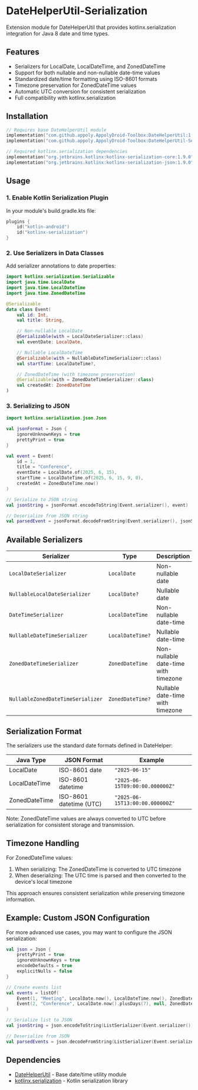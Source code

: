 # DateHelperUtil-Serialization

Extension module for DateHelperUtil that provides kotlinx.serialization integration for Java 8 date and time types.

## Features

- Serializers for LocalDate, LocalDateTime, and ZonedDateTime
- Support for both nullable and non-nullable date-time values
- Standardized date/time formatting using ISO-8601 formats
- Timezone preservation for ZonedDateTime values
- Automatic UTC conversion for consistent serialization
- Full compatibility with kotlinx.serialization

## Installation

```gradle.kts
// Requires base DateHelperUtil module
implementation("com.github.appoly.AppolyDroid-Toolbox:DateHelperUtil:1.0.38_rc01")
implementation("com.github.appoly.AppolyDroid-Toolbox:DateHelperUtil-Serialization:1.0.38_rc01")

// Required kotlinx.serialization dependencies
implementation("org.jetbrains.kotlinx:kotlinx-serialization-core:1.9.0")
implementation("org.jetbrains.kotlinx:kotlinx-serialization-json:1.9.0")
```

## Usage

### 1. Enable Kotlin Serialization Plugin

In your module's build.gradle.kts file:

```kotlin
plugins {
    id("kotlin-android")
    id("kotlinx-serialization")
}
```

### 2. Use Serializers in Data Classes

Add serializer annotations to date properties:

```kotlin
import kotlinx.serialization.Serializable
import java.time.LocalDate
import java.time.LocalDateTime
import java.time.ZonedDateTime

@Serializable
data class Event(
    val id: Int,
    val title: String,

    // Non-nullable LocalDate
    @Serializable(with = LocalDateSerializer::class)
    val eventDate: LocalDate,

    // Nullable LocalDateTime
    @Serializable(with = NullableDateTimeSerializer::class)
    val startTime: LocalDateTime?,

    // ZonedDateTime (with timezone preservation)
    @Serializable(with = ZonedDateTimeSerializer::class)
    val createdAt: ZonedDateTime
)
```

### 3. Serializing to JSON

```kotlin
import kotlinx.serialization.json.Json

val jsonFormat = Json {
    ignoreUnknownKeys = true
    prettyPrint = true
}

val event = Event(
    id = 1,
    title = "Conference",
    eventDate = LocalDate.of(2025, 6, 15),
    startTime = LocalDateTime.of(2025, 6, 15, 9, 0),
    createdAt = ZonedDateTime.now()
)

// Serialize to JSON string
val jsonString = jsonFormat.encodeToString(Event.serializer(), event)

// Deserialize from JSON string
val parsedEvent = jsonFormat.decodeFromString(Event.serializer(), jsonString)
```

## Available Serializers

| Serializer | Type | Description |
|------------|------|-------------|
| `LocalDateSerializer` | `LocalDate` | Non-nullable date |
| `NullableLocalDateSerializer` | `LocalDate?` | Nullable date |
| `DateTimeSerializer` | `LocalDateTime` | Non-nullable date-time |
| `NullableDateTimeSerializer` | `LocalDateTime?` | Nullable date-time |
| `ZonedDateTimeSerializer` | `ZonedDateTime` | Non-nullable date-time with timezone |
| `NullableZonedDateTimeSerializer` | `ZonedDateTime?` | Nullable date-time with timezone |

## Serialization Format

The serializers use the standard date formats defined in DateHelper:

| Java Type | JSON Format | Example |
|-----------|-------------|---------|
| LocalDate | ISO-8601 date | `"2025-06-15"` |
| LocalDateTime | ISO-8601 datetime | `"2025-06-15T09:00:00.000000Z"` |
| ZonedDateTime | ISO-8601 datetime (UTC) | `"2025-06-15T13:00:00.000000Z"` |

Note: ZonedDateTime values are always converted to UTC before serialization for consistent storage and transmission.

## Timezone Handling

For ZonedDateTime values:

1. When serializing: The ZonedDateTime is converted to UTC timezone
2. When deserializing: The UTC time is parsed and then converted to the device's local timezone

This approach ensures consistent serialization while preserving timezone information.

## Example: Custom JSON Configuration

For more advanced use cases, you may want to configure the JSON serialization:

```kotlin
val json = Json {
    prettyPrint = true
    ignoreUnknownKeys = true
    encodeDefaults = true
    explicitNulls = false
}

// Create events list
val events = listOf(
    Event(1, "Meeting", LocalDate.now(), LocalDateTime.now(), ZonedDateTime.now()),
    Event(2, "Conference", LocalDate.now().plusDays(7), null, ZonedDateTime.now())
)

// Serialize list to JSON
val jsonString = json.encodeToString(ListSerializer(Event.serializer()), events)

// Deserialize from JSON
val parsedEvents = json.decodeFromString(ListSerializer(Event.serializer()), jsonString)
```

## Dependencies

- [DateHelperUtil](../DateHelperUtil/README.md) - Base date/time utility module
- [kotlinx.serialization](https://github.com/Kotlin/kotlinx.serialization) - Kotlin serialization library

